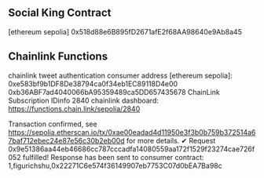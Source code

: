 ## Social King Contract
[ethereum sepolia]
0x518d88e6B895fD2671afE2f68AA98640e9Ab8a45
## Chainlink Functions
chainlink tweet authentication consumer address [ethereum sepolia]: 
0xe583bf9b1DF8De38794ca0f34eb1EC89118D4e00
0xb36ABF7ad4040066bA95359489ca5DD657435678
ChainLink Subscription IDinfo 2840
chainlink dashboard: https://functions.chain.link/sepolia/2840

Transaction confirmed, see https://sepolia.etherscan.io/tx/0xae00eadad4d11950e3f3b0b759b372514a67baf712ebec24e87e56c30b2eb00d for more details.
✔ Request 0x9e51386aa44eb46686cc787cccadfa14080559aa172f1529f23274cae726f052 fulfilled!
Response has been sent to consumer contract: 1,figurichshu,0x22271C6e574f36149907eb7753C07d0bEA7Ba98c
